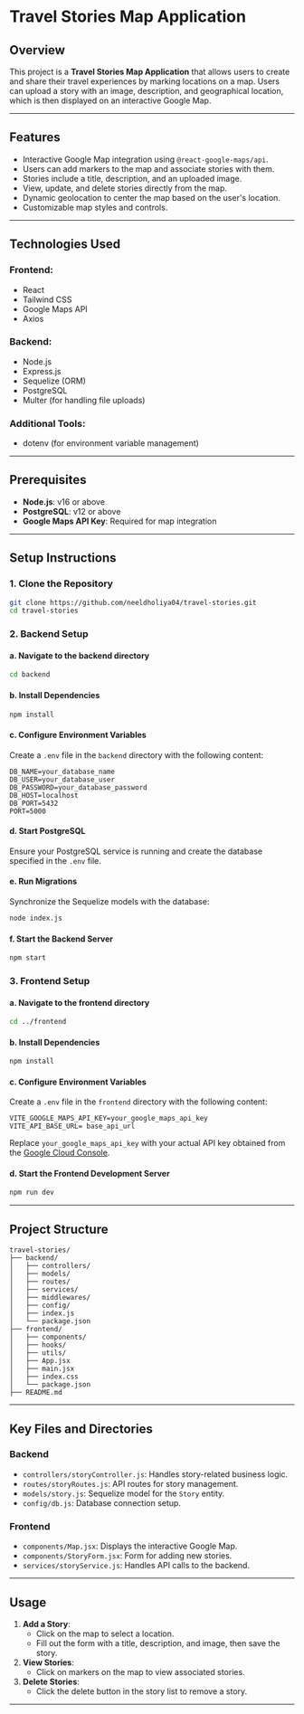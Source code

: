 
# Travel Stories Map Application

## Overview
This project is a **Travel Stories Map Application** that allows users to create and share their travel experiences by marking locations on a map. Users can upload a story with an image, description, and geographical location, which is then displayed on an interactive Google Map.

---

## Features
- Interactive Google Map integration using `@react-google-maps/api`.
- Users can add markers to the map and associate stories with them.
- Stories include a title, description, and an uploaded image.
- View, update, and delete stories directly from the map.
- Dynamic geolocation to center the map based on the user's location.
- Customizable map styles and controls.

---

## Technologies Used
### Frontend:
- React
- Tailwind CSS
- Google Maps API
- Axios

### Backend:
- Node.js
- Express.js
- Sequelize (ORM)
- PostgreSQL
- Multer (for handling file uploads)

### Additional Tools:
- dotenv (for environment variable management)

---

## Prerequisites
- **Node.js**: v16 or above
- **PostgreSQL**: v12 or above
- **Google Maps API Key**: Required for map integration

---

## Setup Instructions

### 1. Clone the Repository
```bash
git clone https://github.com/neeldholiya04/travel-stories.git
cd travel-stories
```

### 2. Backend Setup
#### a. Navigate to the backend directory
```bash
cd backend
```

#### b. Install Dependencies
```bash
npm install
```

#### c. Configure Environment Variables
Create a `.env` file in the `backend` directory with the following content:
```env
DB_NAME=your_database_name
DB_USER=your_database_user
DB_PASSWORD=your_database_password
DB_HOST=localhost
DB_PORT=5432
PORT=5000
```

#### d. Start PostgreSQL
Ensure your PostgreSQL service is running and create the database specified in the `.env` file.

#### e. Run Migrations
Synchronize the Sequelize models with the database:
```bash
node index.js
```

#### f. Start the Backend Server
```bash
npm start
```

### 3. Frontend Setup
#### a. Navigate to the frontend directory
```bash
cd ../frontend
```

#### b. Install Dependencies
```bash
npm install
```

#### c. Configure Environment Variables
Create a `.env` file in the `frontend` directory with the following content:
```env
VITE_GOOGLE_MAPS_API_KEY=your_google_maps_api_key
VITE_API_BASE_URL= base_api_url
```

Replace `your_google_maps_api_key` with your actual API key obtained from the [Google Cloud Console](https://console.cloud.google.com/).

#### d. Start the Frontend Development Server
```bash
npm run dev
```

---

## Project Structure
```
travel-stories/
├── backend/
│   ├── controllers/
│   ├── models/
│   ├── routes/
│   ├── services/
│   ├── middlewares/
│   ├── config/
│   ├── index.js
│   └── package.json
├── frontend/
│   ├── components/
│   ├── hooks/
│   ├── utils/
│   ├── App.jsx
│   ├── main.jsx
│   ├── index.css
│   └── package.json
├── README.md
```

---

## Key Files and Directories
### Backend
- `controllers/storyController.js`: Handles story-related business logic.
- `routes/storyRoutes.js`: API routes for story management.
- `models/story.js`: Sequelize model for the `Story` entity.
- `config/db.js`: Database connection setup.

### Frontend
- `components/Map.jsx`: Displays the interactive Google Map.
- `components/StoryForm.jsx`: Form for adding new stories.
- `services/storyService.js`: Handles API calls to the backend.

---

## Usage
1. **Add a Story**:
   - Click on the map to select a location.
   - Fill out the form with a title, description, and image, then save the story.
2. **View Stories**:
   - Click on markers on the map to view associated stories.
3. **Delete Stories**:
   - Click the delete button in the story list to remove a story.

---